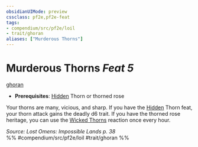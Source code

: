 ```yaml
---
obsidianUIMode: preview
cssclass: pf2e,pf2e-feat
tags:
- compendium/src/pf2e/loil
- trait/ghoran
aliases: ["Murderous Thorns"]
---
```

# Murderous Thorns  *Feat 5*  
[ghoran](../../Rules/traits/ghoran-loil.md)  

- **Prerequisites**: [Hidden](../../Rules/conditions.md#Hidden) Thorn or thorned rose

Your thorns are many, vicious, and sharp. If you have the [Hidden](../../Rules/conditions.md#Hidden) Thorn feat, your thorn attack gains the deadly d6 trait. If you have the thorned rose heritage, you can use the [Wicked Thorns](../../Rules/actions/wicked-thorns-loil.md) reaction once every hour.

*Source: Lost Omens: Impossible Lands p. 38*  
%% #compendium/src/pf2e/loil #trait/ghoran %%